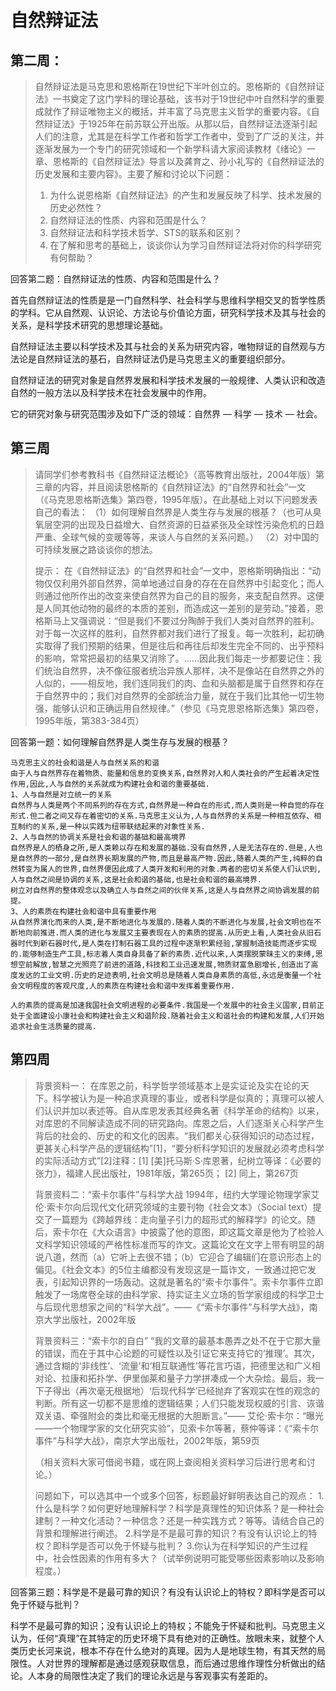 # 自然辩证法

## 第二周：

> 自然辩证法是马克思和恩格斯在19世纪下半叶创立的。恩格斯的《自然辩证法》一书奠定了这门学科的理论基础，该书对于19世纪中叶自然科学的重要成就作了辩证唯物主义的概括，并丰富了马克思主义哲学的重要内容。《自然辩证法》于1925年在前苏联公开出版。从那以后，自然辩证法逐渐引起人们的注意，尤其是在科学工作者和哲学工作者中，受到了广泛的关注，并逐渐发展为一个专门的研究领域和一个新学科
> ​    请大家阅读教材《绪论》一章、恩格斯的《自然辩证法》导言以及龚育之、孙小礼写的《自然辩证法的历史发展和主要内容》。主要了解和讨论以下问题：
>
> 1. 为什么说恩格斯《自然辩证法》的产生和发展反映了科学、技术发展的历史必然性？
> 2. 自然辩证法的性质、内容和范围是什么？ 
> 3. 自然辩证法和科学技术哲学、STS的联系和区别？
> 4. 在了解和思考的基础上，谈谈你认为学习自然辩证法将对你的科学研究有何帮助？ 



回答第二题：自然辩证法的性质、内容和范围是什么？ 

首先自然辩证法的性质是是一门自然科学、社会科学与思维科学相交叉的哲学性质的学科。它从自然观、认识论、方法论与价值论方面，研究科学技术及其与社会的关系，是科学技术研究的思想理论基础。 

自然辩证法主要以科学技术及其与社会的关系为研究内容，唯物辩证的自然观与方法论是自然辩证法的基石，自然辩证法仍是马克思主义的重要组织部分。 

自然辩证法的研究对象是自然界发展和科学技术发展的一般规律、人类认识和改造自然的一般方法以及科学技术在社会发展中的作用。 

它的研究对象与研究范围涉及如下广泛的领域：自然界 — 科学 — 技术 — 社会。

## 第三周

> 请同学们参考教科书《自然辩证法概论》（高等教育出版社，2004年版）第三章的内容，并且阅读恩格斯的《自然辩证法》的“自然界和社会”一文（《马克思恩格斯选集》第四卷，1995年版）。在此基础上对以下问题发表自己的看法： 
> （1）如何理解自然界是人类生存与发展的根基？（也可从臭氧层空洞的出现及日益增大、自然资源的日益紧张及全球性污染危机的日趋严重、全球气候的变暖等等，来谈人与自然的关系问题。）
> （2）对中国的可持续发展之路谈谈你的想法。
>
> 提示：
>    在《自然辩证法》的“自然界和社会”一文中，恩格斯明确指出：“动物仅仅利用外部自然界，简单地通过自身的存在在自然界中引起变化；而人则通过他所作出的改变来使自然界为自己的目的服务，来支配自然界。这便是人同其他动物的最终的本质的差别，而造成这一差别的是劳动。”接着，恩格斯马上又强调说：“但是我们不要过分陶醉于我们人类对自然界的胜利。对于每一次这样的胜利，自然界都对我们进行了报复。每一次胜利，起初确实取得了我们预期的结果，但是往后和再往后却发生完全不同的、出乎预料的影响，常常把最初的结果又消除了。……因此我们每走一步都要记住：我们统治自然界，决不像征服者统治异族人那样，决不是像站在自然界之外的人似的，——相反地，我们连同我们的肉、血和头脑都是属于自然界和存在于自然界中的；我们对自然界的全部统治力量，就在于我们比其他一切生物强，能够认识和正确运用自然规律。”（参见《马克思恩格斯选集》第四卷，1995年版，第383-384页） 

回答第一题：如何理解自然界是人类生存与发展的根基？

```
马克思主义的社会和谐是人与自然关系的和谐 
由于人与自然界存在着物质、能量和信息的变换关系,自然界对人和人类社会的产生起着决定性作用,因此,人与自然的关系就成为构建社会和谐的重要基础.
1、人与自然是对立统一的关系 
自然界与人类是两个不同系列的存在方式,自然界是一种自在的形式,而人类则是一种自觉的存在形式.但二者之间又存在着密切的关系.马克思主义认为,人与自然界的关系是一种相互依存、相互制约的关系,是一种以实践为纽带联结起来的对象性关系.
2、人与自然的协调关系是社会和谐的基础和最高境界 
自然界是人的栖身之所,是人类赖以存在和发展的基础.没有自然界,人是无法存在的.但是,人也是自然界的一部分,是自然界长期发展的产物,而且是最高产物.因此,随着人类的产生,纯粹的自然转变为属人的世界,自然界便因此成了人类开发和利用的对象.两者的密切关系使人们认识到,人与自然之间是协调的关系,这是社会和谐的基础,也是社会和谐的最高境界.
树立对自然界的整体观念以及确立人与自然之间的伙伴关系,这是人与自然界之间协调发展的前提。
3、人的素质在构建社会和谐中具有重要作用 
从自然界演化而来的人类,是不断地进化与发展的.随着人类的不断进化与发展,社会文明也在不断地向前推进.而人类的进化与发展又主要表现在人的素质的提高.从历史上看,人类社会从旧石器时代到新石器时代,是人类在打制石器工具的过程中逐渐积累经验,掌握制造技能而逐步实现的.能够制造生产工具,标志着人类自身具备了新的素质.近代以来,人类摆脱蒙昧主义的束缚,思想空前解放,智慧之光照亮了前进的道路,科技和工业迅速发展,物质财富急剧增长,创造出了高度发达的工业文明.历史的足迹表明,社会文明总是随着人类自身素质的高低,永远是衡量一个社会文明程度的客观尺度,人的素质在构建社会和谐中发挥着重要作用.

人的素质的提高是加速我国社会文明进程的必要条件.我国是一个发展中的社会主义国家,目前正处于全面建设小康社会和构建社会主义和谐阶段.随着社会主义和谐社会的构建和发展,人们开始追求社会生活质量的提高.
```
## 第四周

> 背景资料一：
> ​    在库恩之前，科学哲学领域基本上是实证论及实在论的天下。科学被认为是一种追求真理的事业，或者科学是似真的；真理可以被人们认识并加以表述等。自从库恩发表其经典名著《科学革命的结构》以来，对库恩的不同解读造成不同的研究路向。库恩之后，人们逐渐关心科学产生背后的社会的、历史的和文化的因素。“我们都关心获得知识的动态过程，更甚关心科学产品的逻辑结构”[1]，“要分析科学知识的发展就必须考虑科学的实际活动方式”[2] 
> ​     注释：[1] [美]托马斯·S·库恩著，纪树立等译：《必要的张力》，福建人民出版社，1981年版，第265页； [2] 同上，第267页
>
> 背景资料二：“索卡尔事件”与科学大战
>    1994年，纽约大学理论物理学家艾伦·索卡尔向后现代文化研究领域的主要刊物《社会文本》（Social text）提交了一篇题为《跨越界线：走向量子引力的超形式的解释学》的论文。随后，索卡尔在《大众语言》中披露了他的意图，即这篇文章是他为了检验人文科学知识领域的严格性标准而写的诈文。这篇论文在文字上带有明显的胡说八道，然而（a）它听上去很不错；（b）它迎合了编辑们在意识形态上的偏见。《社会文本》的5位主编都没有发现这是一篇诈文，一致通过把它发表，引起知识界的一场轰动。这就是著名的“索卡尔事件”。索卡尔事件立即触发了一场席卷全球的由科学家、持实证主义立场的哲学家组成的科学卫士与后现代思想家之间的“科学大战”。
> ​       ——《“索卡尔事件”与科学大战》，南京大学出版社，2002年版
>
> 背景资料三：“索卡尔的自白”
> ​    “我的文章的最基本愚弄之处不在于它那大量的错误，而在于其中心论题的可疑性以及引证它来支持它的‘推理’。其次，通过含糊的‘非线性’、‘流量’和‘相互联通性’等花言巧语，把德里达和广义相对论、拉康和拓扑学、伊里伽莱和量子力学拼凑成一个大杂烩。最后，我一下子得出（再次毫无根据地）‘后现代科学’已经抛弃了客观实在性的观念的判断。所有这一切都不是思维的逻辑结果；人们只能发现权威的引言、诙谐双关语、牵强附会的类比和毫无根据的大胆断言。”
> ​      —— 艾伦·索卡尔：“曝光——一个物理学家的文化研究实验”，见索卡尔等著，蔡仲等译：《“索卡尔事件”与科学大战》，南京大学出版社，2002年版，第59页
>
> （相关资料大家可借阅书籍，或在网上查阅相关资料学习后进行思考和讨论。）
>
> 问题如下，可以选其中一个或多个回答，标题最好鲜明表达自己的观点：
> 1.什么是科学？如何更好地理解科学？科学是真理性的知识体系？是一种社会建制？一种文化活动？一种信念？还是一种实践方式？等等。请结合自己的背景和理解进行阐述。
> 2.科学是不是最可靠的知识？有没有认识论上的特权？即科学是否可以免于怀疑与批判？
> 3.你认为在科学知识的产生过程中，社会性因素的作用有多大？（试举例说明可能受哪些因素影响以及影响程度。）

回答第三题：科学是不是最可靠的知识？有没有认识论上的特权？即科学是否可以免于怀疑与批判？

科学不是最可靠的知识；没有认识论上的特权；不能免于怀疑和批判。马克思主义认为，任何“真理”在其特定的历史环境下具有绝对的正确性。放眼未来，就整个人类历史长河来说，根本不存在什么绝对的真理。因为人是地球生物，有其天然的局限性。人对世界的理解都是通过感观获取信息，而后通过思维作理性分析做出的结论。人本身的局限性决定了我们的理论永远是与客观事实有差距的。